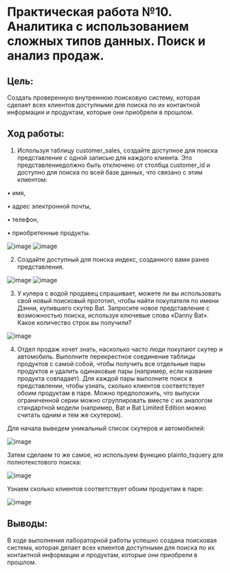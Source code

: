# Практическая работа №10. Аналитика с использованием сложных типов данных. Поиск и анализ продаж.

## Цель:
Создать проверенную внутреннюю поисковую систему, которая сделает всех клиентов доступными для поиска по их контактной информации и продуктам, которые они приобрели в прошлом.

## Ход работы:
1. Используя таблицу customer_sales, создайте доступное для поиска представление с одной записью для каждого клиента. Это представлениедолжно быть отключено от столбца customer_id и доступно для поиска по всей базе данных, что связано с этим клиентом:

• имя,

• адрес электронной почты,

• телефон,

• приобретенные продукты.

![image](https://github.com/user-attachments/assets/8aade679-50e9-40e4-be50-1e952e7e1c77)
![image](https://github.com/user-attachments/assets/a1776938-f471-4ec5-b780-08f0dac237d6)

2. Создайте доступный для поиска индекс, созданного вами ранее представления.

![image](https://github.com/user-attachments/assets/b09a5309-602e-471b-bf56-a40c59197f3e)
![image](https://github.com/user-attachments/assets/8a3985fe-4d01-4870-8d79-2745291d47ed)

3. У кулера с водой продавец спрашивает, можете ли вы использовать свой новый поисковый прототип, чтобы найти покупателя по имени Дэнни, купившего скутер Bat. Запросите новое представление с возможностью поиска, используя ключевые слова «Danny Bat». Какое количество строк вы получили?

![image](https://github.com/user-attachments/assets/5f5c8b1b-06a3-47f1-92f5-b6a3ad6d0ac0)

4. Отдел продаж хочет знать, насколько часто люди покупают скутер и автомобиль. Выполните перекрестное соединение таблицы продуктов с самой собой, чтобы получить все отдельные пары продуктов и удалить одинаковые пары (например, если название продукта совпадает). Для каждой пары выполните поиск в представлении, чтобы узнать, сколько клиентов соответствует обоим продуктам в паре. Можно предположить, что выпуски ограниченной серии можно сгруппировать вместе с их аналогом стандартной модели (например, Bat и Bat Limited Edition можно считать одним и тем же скутером).

Для начала выведем уникальный список скутеров и автомобилей:

![image](https://github.com/user-attachments/assets/0ef23ac6-4a6a-4f90-b9cd-511651fdab01)

Затем сделаем то же самое, но используем функцию plainto_tsquery для полнотекстового поиска:

![image](https://github.com/user-attachments/assets/705cd2a6-e8f8-4530-85a9-7454d458b5ec)

Узнаем сколько клиентов соответствует обоим продуктам в паре:

![image](https://github.com/user-attachments/assets/5d22f8c7-4a2b-416b-aa33-b9cb2a334443)

## Выводы:
В ходе выполнения лабораторной работы успешно создана поисковая система, которая делает всех клиентов доступными для поиска по их контактной информации и продуктам, которые они приобрели в прошлом.
